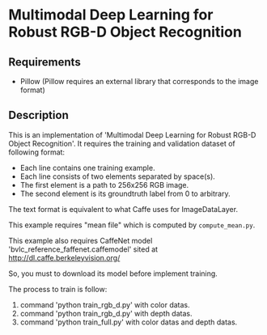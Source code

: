 # Multimodal Deep Learning for Robust RGB-D Object Recognition

## Requirements

- Pillow (Pillow requires an external library that corresponds to the image format)

## Description

This is an implementation of 'Multimodal Deep Learning for Robust RGB-D Object Recognition'.
It requires the training and validation dataset of following format:

* Each line contains one training example.
* Each line consists of two elements separated by space(s).
* The first element is a path to 256x256 RGB image.
* The second element is its groundtruth label from 0 to arbitrary.

The text format is equivalent to what Caffe uses for ImageDataLayer.

This example requires "mean file" which is computed by `compute_mean.py`.

This example also requires CaffeNet model 'bvlc_reference_faffenet.caffemodel' sited at http://dl.caffe.berkeleyvision.org/

So, you must to download its model before implement training.

The process to train is follow:
1) command 'python train_rgb_d.py' with color datas.
2) command 'python train_rgb_d.py' with depth datas.
3) command 'python train_full.py' with color datas and depth datas.
